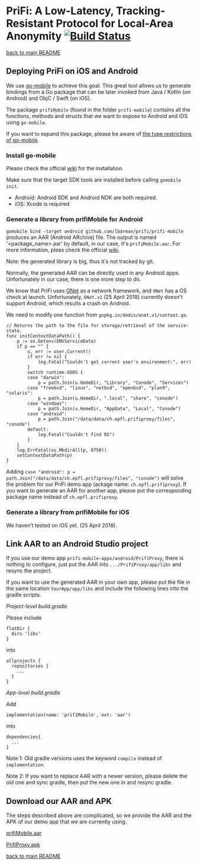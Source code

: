 # PriFi: A Low-Latency, Tracking-Resistant Protocol for Local-Area Anonymity [![Build Status](https://travis-ci.org/lbarman/prifi.svg?branch=master)](https://travis-ci.org/lbarman/prifi)

[back to main README](README.md)


## Deploying PriFi on iOS and Android

We use [go-mobile](https://github.com/golang/mobile) to achieve this goal. This great tool allows us to generate bindings from a Go package that can be later invoked from Java / Kotlin (on Android) and ObjC / Swift (on iOS).

The package `prifiMobile` (found in the folder `prifi-mobile`) contains all the functions, methods and structs that we want to expose to Android and iOS using `go-mobile`.

If you want to expand this package, please be aware of [the type restrictions of go-mobile](https://godoc.org/golang.org/x/mobile/cmd/gobind#hdr-Type_restrictions).

### Install go-mobile

Please check the official [wiki](https://godoc.org/golang.org/x/mobile/cmd/gomobile) for the installation.

Make sure that the target SDK tools are installed before calling `gomobile init`.
- Android: Android SDK and Android NDK are both required.
- iOS: Xcode is required

### Generate a library from prifiMobile for Android

`gomobile bind -target android github.com/lbarman/prifi/prifi-mobile` produces an AAR (Android ARchive) file. The output is named '<package_name>.aar' by default, in our case, it's `prifiMobile.aar`. For more information, pleas check the official [wiki](https://godoc.org/golang.org/x/mobile/cmd/gomobile).

Note: the generated library is big, thus it's not tracked by git.

Normally, the generated AAR can be directly used in any Android apps. Unfortunately in our case, there is one more step to do.

We know that PriFi uses [ONet](https://github.com/dedis/onet) as a network framework, and `ONet` has a OS check at launch. Unfortunately, `ONet.v1` (25 April 2018) currently doesn't support Android, which results a crash on Android.

We need to modify one function from `gopkg.in/dedis/onet.v1/context.go`.
```
// Returns the path to the file for storage/retrieval of the service-state.
func initContextDataPath() {
	p := os.Getenv(ENVServiceData)
	if p == "" {
		u, err := user.Current()
		if err != nil {
			log.Fatal("Couldn't get current user's environment:", err)
		}
		switch runtime.GOOS {
		case "darwin":
			p = path.Join(u.HomeDir, "Library", "Conode", "Services")
		case "freebsd", "linux", "netbsd", "openbsd", "plan9", "solaris":
			p = path.Join(u.HomeDir, ".local", "share", "conode")
		case "windows":
			p = path.Join(u.HomeDir, "AppData", "Local", "Conode")
		case "android":
			p = path.Join("/data/data/ch.epfl.prifiproxy/files", "conode")
		default:
			log.Fatal("Couldn't find OS")
		}
	}
	log.ErrFatal(os.MkdirAll(p, 0750))
	setContextDataPath(p)
}
```
Adding `case "android": p = path.Join("/data/data/ch.epfl.prifiproxy/files", "conode")` will solve the problem for our PriFi demo app (ackage name: `ch.epfl.prifiproxy`). If you want to generate an AAR for another app, please put the corresponding package name instead of `ch.epfl.prifiproxy`.

### Generate a library from prifiMobile for iOS

We haven't tested on iOS yet. (25 April 2018).


## Link AAR to an Android Studio project

If you use our demo app `prifi-mobile-apps/android/PrifiProxy`, there is nothing to configure, just put the AAR into `.../PrifiProxy/app/libs` and resync the project.

If you want to use the generated AAR in your own app, please put the file in the same location `YourApp/app/libs` and include the following lines into the gradle scripts.

*Project-level build.gradle*

Please include
```
flatDir {
  dirs 'libs'
}
```
into
```
allprojects {
  repositories {
    ...
  }
}
```

*App-level build.gradle*

Add
```
implementation(name: 'prifiMobile', ext: 'aar')
```
into
```
dependencies{
  ...
}
```

Note 1: Old gradle versions uses the keyword `compile` instead of `implementation`.

Note 2: If you want to replace AAR with a newer version, please delete the old one and sync gradle, then put the new one in and resync gradle.


## Download our AAR and APK

The steps described above are complicated, so we provide the AAR and the APK of our demo app that we are currently using.

[prifiMobile.aar](https://drive.google.com/file/d/1Pck2us_HcVQHeMkWvHp7w4nR-loVpknZ/view?usp=sharing)

[PrifiProxy.apk](https://drive.google.com/file/d/1ABPJ5cSVmpP8_a6U0s-9sjlyM3HqduiE/view?usp=sharing)


[back to main README](README.md)
